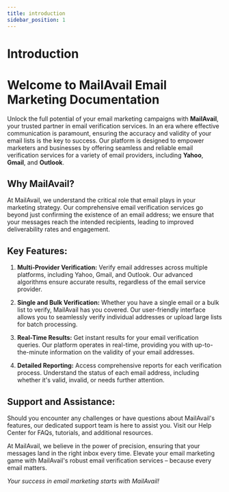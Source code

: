 ```yaml
---
title: introduction
sidebar_position: 1
---
```


# Introduction

# Welcome to MailAvail Email Marketing Documentation

Unlock the full potential of your email marketing campaigns with **MailAvail**, your trusted partner in email verification services. In an era where effective communication is paramount, ensuring the accuracy and validity of your email lists is the key to success. Our platform is designed to empower marketers and businesses by offering seamless and reliable email verification services for a variety of email providers, including **Yahoo**, **Gmail**, and **Outlook**.

## Why MailAvail?

At MailAvail, we understand the critical role that email plays in your marketing strategy. Our comprehensive email verification services go beyond just confirming the existence of an email address; we ensure that your messages reach the intended recipients, leading to improved deliverability rates and engagement.

## Key Features:

1. **Multi-Provider Verification:**
   Verify email addresses across multiple platforms, including Yahoo, Gmail, and Outlook. Our advanced algorithms ensure accurate results, regardless of the email service provider.

2. **Single and Bulk Verification:**
   Whether you have a single email or a bulk list to verify, MailAvail has you covered. Our user-friendly interface allows you to seamlessly verify individual addresses or upload large lists for batch processing.

3. **Real-Time Results:**
   Get instant results for your email verification queries. Our platform operates in real-time, providing you with up-to-the-minute information on the validity of your email addresses.

4. **Detailed Reporting:**
   Access comprehensive reports for each verification process. Understand the status of each email address, including whether it's valid, invalid, or needs further attention.


## Support and Assistance:

Should you encounter any challenges or have questions about MailAvail's features, our dedicated support team is here to assist you. Visit our Help Center for FAQs, tutorials, and additional resources.

At MailAvail, we believe in the power of precision, ensuring that your messages land in the right inbox every time. Elevate your email marketing game with MailAvail's robust email verification services – because every email matters.

*Your success in email marketing starts with MailAvail!*
